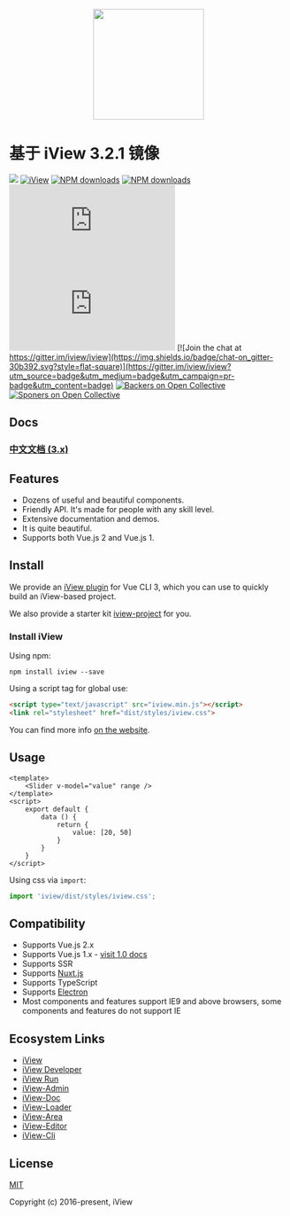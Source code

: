 <p align="center">
    <a href="https://www.iviewui.com">
        <img width="200" src="https://file.iviewui.com/logo-new.svg">
    </a>
</p>

# 基于 iView 3.2.1 镜像

[![](https://img.shields.io/travis/iview/iview.svg?style=flat-square)](https://travis-ci.org/iview/iview)
[![iView](https://img.shields.io/npm/v/iview.svg?style=flat-square)](https://www.npmjs.org/package/iview)
[![NPM downloads](http://img.shields.io/npm/dm/iview.svg?style=flat-square)](https://npmjs.org/package/iview)
[![NPM downloads](https://img.shields.io/npm/dt/iview.svg?style=flat-square)](https://npmjs.org/package/iview)
![JS gzip size](http://img.badgesize.io/https://unpkg.com/iview/dist/iview.min.js?compression=gzip&label=gzip%20size:%20JS&style=flat-square)
![CSS gzip size](http://img.badgesize.io/https://unpkg.com/iview/dist/styles/iview.css?compression=gzip&label=gzip%20size:%20CSS&style=flat-square)
[![Join the chat at https://gitter.im/iview/iview](https://img.shields.io/badge/chat-on_gitter-30b392.svg?style=flat-square)](https://gitter.im/iview/iview?utm_source=badge&utm_medium=badge&utm_campaign=pr-badge&utm_content=badge)
[![Backers on Open Collective](https://opencollective.com/iview/tiers/backer/badge.svg?label=backer&color=brightgreen)](#backers)
[![Sponers on Open Collective](https://opencollective.com/iview/tiers/sponsor/badge.svg?label=sponsor&color=brightgreen)](#sponers)



## Docs

### [中文文档 (3.x)](https://jackzhcai.github.io/iview-doc-3.x/)


## Features

- Dozens of useful and beautiful components.
- Friendly API. It's made for people with any skill level.
- Extensive documentation and demos.
- It is quite beautiful.
- Supports both Vue.js 2 and Vue.js 1.

## Install

We provide an [iView plugin](https://github.com/iview/vue-cli-plugin-iview) for Vue CLI 3, which you can use to quickly build an iView-based project.

We also provide a starter kit [iview-project](https://github.com/iview/iview-project) for you.

### Install iView

Using npm:
```
npm install iview --save
```

Using a script tag for global use:

```html
<script type="text/javascript" src="iview.min.js"></script>
<link rel="stylesheet" href="dist/styles/iview.css">
```

You can find more info [on the website](https://www.iviewui.com/docs/guide/install-en).

## Usage

```vue
<template>
    <Slider v-model="value" range />
</template>
<script>
    export default {
        data () {
            return {
                value: [20, 50]
            }
        }
    }
</script>
```

Using css via `import`:

```js
import 'iview/dist/styles/iview.css';
```

## Compatibility

- Supports Vue.js 2.x
- Supports Vue.js 1.x - [visit 1.0 docs](http://v1.iviewui.com/)
- Supports SSR
- Supports [Nuxt.js](https://nuxtjs.org/)
- Supports TypeScript
- Supports [Electron](http://electron.atom.io/)
- Most components and features support IE9 and above browsers, some components and features do not support IE

## Ecosystem Links

- [iView](https://github.com/iview/iview)
- [iView Developer](https://dev.iviewui.com)
- [iView Run](https://run.iviewui.com)
- [iView-Admin](https://github.com/iview/iview-admin)
- [iView-Doc](https://github.com/iview/iview-doc)
- [iView-Loader](https://github.com/iview/iview-loader)
- [iView-Area](https://github.com/iview/iview-area)
- [iView-Editor](https://github.com/iview/iview-editor)
- [iView-Cli](https://github.com/iview/iview-cli)

## License
[MIT](http://opensource.org/licenses/MIT)

Copyright (c) 2016-present, iView
